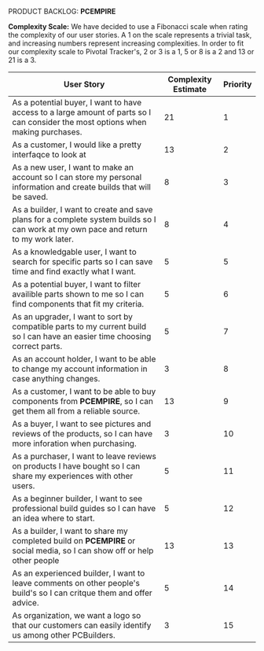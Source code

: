 PRODUCT BACKLOG: **PCEMPIRE**

__Complexity Scale:__
We have decided to use a Fibonacci scale when rating the complexity of our user stories.
A 1 on the scale represents a trivial task, and increasing numbers represent increasing complexities.
In order to fit our complexity scale to Pivotal Tracker's, 2 or 3 is a 1, 5 or 8 is a 2 and 13 or 21 is a 3.  

|User Story|Complexity Estimate|Priority|
|---|---|---|
|As a potential buyer, I want to have access to a large amount of parts so I can consider the most options when making purchases.|21|1|
|As a customer, I would like a pretty interfaqce to look at|13|2|
|As a new user, I want to make an account so I can store my personal information and create builds that will be saved.|8|3|
|As a builder, I want to create and save plans for a complete system builds so I can work at my own pace and return to my work later.|8|4|
|As a knowledgable user, I want to search for specific parts so I can save time and find exactly what I want.|5|5|
|As a potential buyer, I want to filter availible parts shown to me so I can find components that fit my criteria.|5|6|
|As an upgrader, I want to sort by compatible parts to my current build so I can have an easier time choosing correct parts.|5|7|
|As an account holder, I want to be able to change my account information in case anything changes.|3|8|
|As a customer, I want to be able to buy components from **PCEMPIRE**, so I can get them all from a reliable source.|13|9|
|As a buyer, I want to see pictures and reviews of the products, so I can have more inforation when purchasing.|3|10|
|As a purchaser, I want to leave reviews on products I have bought so I can share my experiences with other users.|5|11|
|As a beginner builder, I want to see professional build guides so I can have an idea where to start.|5|12|
|As a builder, I want to share my completed build on **PCEMPIRE** or social media, so I can show off or help other people|13|13|
|As an experienced builder, I want to leave comments on other people's build's so I can critque them and offer advice.|5|14|
|As organization, we want a logo so that our customers can easily identify us among other PCBuilders.|3|15|
